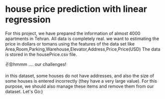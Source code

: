 # house price prediction with linear regression

For this project, we have prepared the information of almost 4000 apartments in Tehran. All data is completely real. we want to estimating  the price in dollars or tomans using the features of the data set like  Area,Room,Parking,Warehouse,Elevator,Address,Price,Price(USD)
The data is stored in the housePrice.csv file.

 :v::dizzy_face:hmmm .... our challenges!
 
in this dataset, some houses do not have addresses, and also the size of some houses is entered incorrectly (they have a very large value). For this purpose, we should also manage these items and remove them from our dataset.
Let's Go:)

